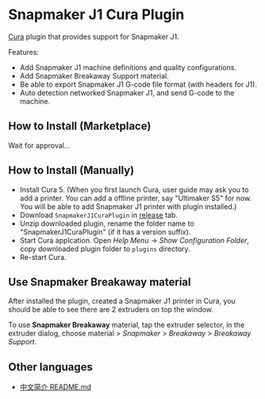 # Snapmaker J1 Cura Plugin

[Cura](https://github.com/Ultimaker/Cura) plugin that provides support for Snapmaker J1.

Features:

- Add Snapmaker J1 machine definitions and quality configurations.
- Add Snapmaker Breakaway Support material.
- Be able to export Snapmaker J1 G-code file format (with headers for J1).
- Auto detection networked Snapmaker J1, and send G-code to the machine.

## How to Install (Marketplace)

Wait for approval...

## How to Install (Manually)

- Install Cura 5.
  (When you first launch Cura, user guide may ask you to add a printer. You can add a offline printer, say "Ultimaker S5" for now.
  You will be able to add Snapmaker J1 printer with plugin installed.)
- Download `SnapmakerJ1CuraPlugin` in [release](https://github.com/Snapmaker/SnapmakerJ1CuraPlugin/releases) tab.
- Unzip downloaded plugin, rename the folder name to "SnapmakerJ1CuraPlugin" (if it has a version suffix).
- Start Cura applcation. Open *Help Menu* -> *Show Configuration Folder*, copy downloaded plugin folder to `plugins` directory.
- Re-start Cura.

## Use Snapmaker Breakaway material

After installed the plugin, created a Snapmaker J1 printer in Cura, you should
be able to see there are 2 extruders on top the window.

To use **Snapmaker Breakaway** material, tap the extruder selector, in the
extruder dialog, choose material > *Snapmaker* > *Breakaway* > *Breakaway Support*.

## Other languages

- [中文简介 README.md](./README.zh-cn.md)
